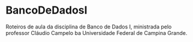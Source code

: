 # BancoDeDadosI
Roteiros de aula da disciplina de Banco de Dados I, ministrada pelo professor Cláudio Campelo ba Universidade Federal de Campina Grande.
